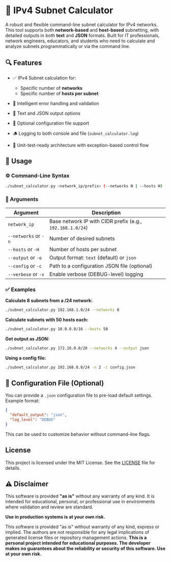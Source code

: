 # 🧮 IPv4 Subnet Calculator

A robust and flexible command-line subnet calculator for IPv4 networks. This tool supports both **network-based** and **host-based** subnetting, with detailed outputs in both **text** and **JSON** formats. Built for IT professionals, network engineers, educators, and students who need to calculate and analyze subnets programmatically or via the command line.

## 🔍 Features

* ✅ IPv4 Subnet calculation for:

  * Specific number of **networks**
  * Specific number of **hosts per subnet**
* 🧠 Intelligent error handling and validation
* 🧾 Text and JSON output options
* 📁 Optional configuration file support
* 🪵 Logging to both console and file (`subnet_calculator.log`)
* 🧪 Unit-test-ready architecture with exception-based control flow

## 🚀 Usage

### ⚙️ Command-Line Syntax

```bash
./subnet_calculator.py <network_ip/prefix> (--networks N | --hosts H) [options]
```

### 🔧 Arguments

| Argument             | Description                                               |
| -------------------- | --------------------------------------------------------- |
| `network_ip`         | Base network IP with CIDR prefix (e.g., `192.168.1.0/24`) |
| `--networks` or `-n` | Number of desired subnets                                 |
| `--hosts` or `-H`    | Number of hosts per subnet                                |
| `--output` or `-o`   | Output format: `text` (default) or `json`                 |
| `--config` or `-c`   | Path to a configuration JSON file (optional)              |
| `--verbose` or `-v`  | Enable verbose (DEBUG-level) logging                      |

### ✅ Examples

**Calculate 8 subnets from a /24 network:**

```bash
./subnet_calculator.py 192.168.1.0/24 --networks 8
```

**Calculate subnets with 50 hosts each:**

```bash
./subnet_calculator.py 10.0.0.0/16 --hosts 50
```

**Get output as JSON:**

```bash
./subnet_calculator.py 172.16.0.0/20 --networks 4 --output json
```

**Using a config file:**

```bash
./subnet_calculator.py 192.168.0.0/24 -n 2 -c config.json
```

## 📄 Configuration File (Optional)

You can provide a `.json` configuration file to pre-load default settings. Example format:

```json
{
  "default_output": "json",
  "log_level": "DEBUG"
}
```

This can be used to customize behavior without command-line flags.

## License

This project is licensed under the MIT License. See the [LICENSE](LICENSE) file for details.

## ⚠️ Disclaimer

This software is provided **"as is"** without any warranty of any kind. It is intended for educational, personal, or professional use in environments where validation and review are standard.

**Use in production systems is at your own risk.**

This software is provided "as is" without warranty of any kind, express or implied. The authors are not responsible for any legal implications of generated license files or repository management actions.  **This is a personal project intended for educational purposes. The developer makes no guarantees about the reliability or security of this software. Use at your own risk.**
